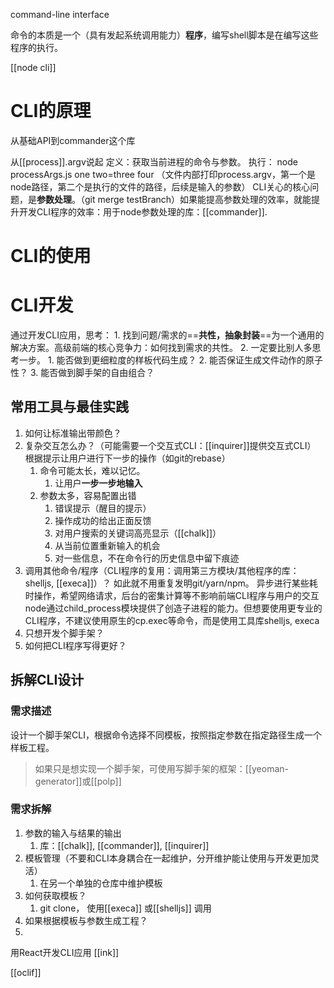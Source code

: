 command-line interface

命令的本质是一个（具有发起系统调用能力）**程序**，编写shell脚本是在编写这些程序的执行。

[[node cli]]

# CLI的原理
从基础API到commander这个库

从[[process]].argv说起
	定义：获取当前进程的命令与参数。
	执行： node processArgs.js one two=three four （文件内部打印process.argv，第一个是node路径，第二个是执行的文件的路径，后续是输入的参数）
CLI关心的核心问题，是**参数处理**。（git merge testBranch）如果能提高参数处理的效率，就能提升开发CLI程序的效率：用于node参数处理的库：[[commander]].
# CLI的使用

# CLI开发
通过开发CLI应用，思考：
	1. 找到问题/需求的==**共性，抽象封装**==为一个通用的解决方案。高级前端的核心竞争力：如何找到需求的共性。
	2. 一定要比别人多思考一步。
		1. 能否做到更细粒度的样板代码生成？
		2. 能否保证生成文件动作的原子性？
		3. 能否做到脚手架的自由组合？

## 常用工具与最佳实践
1. 如何让标准输出带颜色？
2. 复杂交互怎么办？（可能需要一个交互式CLI：[[inquirer]]提供交互式CLI）
	根据提示让用户进行下一步的操作（如git的rebase）
	1. 命令可能太长，难以记忆。
		1. 让用户**一步一步地输入**
	2. 参数太多，容易配置出错
		1. 错误提示（醒目的提示）
		2. 操作成功的给出正面反馈
		3. 对用户搜索的关键词高亮显示（[[chalk]]）
		4. 从当前位置重新输入的机会
		5. 对一些信息，不在命令行的历史信息中留下痕迹
1. 调用其他命令/程序（CLI程序的复用：调用第三方模块/其他程序的库：shelljs, [[execa]]）？
	如此就不用重复发明git/yarn/npm。
	异步进行某些耗时操作，希望网络请求，后台的密集计算等不影响前端CLI程序与用户的交互
	node通过child_process模块提供了创造子进程的能力。但想要使用更专业的CLI程序，不建议使用原生的cp.exec等命令，而是使用工具库shelljs, execa
1. 只想开发个脚手架？
2. 如何把CLI程序写得更好？
## 拆解CLI设计
### 需求描述
设计一个脚手架CLI，根据命令选择不同模板，按照指定参数在指定路径生成一个样板工程。
> 如果只是想实现一个脚手架，可使用写脚手架的框架：[[yeoman-generator]]或[[polp]]
### 需求拆解
1. 参数的输入与结果的输出
	1. 库：[[chalk]], [[commander]], [[inquirer]] 
2. 模板管理（不要和CLI本身耦合在一起维护，分开维护能让使用与开发更加灵活）
	1. 在另一个单独的仓库中维护模板
3. 如何获取模板？
	1. git clone， 使用[[execa]] 或[[shelljs]] 调用
4. 如果根据模板与参数生成工程？
5. 

用React开发CLI应用
	[[ink]]

[[oclif]]